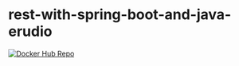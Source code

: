 # rest-with-spring-boot-and-java-erudio
[![Docker Hub Repo](https://img.shields.io/docker/pulls/tiagotsr0/rest-with-spring-boot-and-java-erudio.svg)](https://hub.docker.com/repository/docker/tiagotsr0/rest-with-spring-boot-and-java-erudio)

